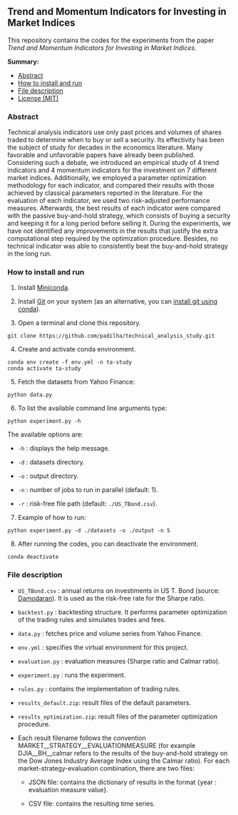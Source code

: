 ## Trend and Momentum Indicators for Investing in Market Indices

This repository contains the codes for the experiments from the paper _Trend and Momentum Indicators for Investing in Market Indices_.

__Summary:__
* [Abstract](#abstract)
* [How to install and run](#how-to-install-and-run)
* [File description](#file-description)
* [License (MIT)](LICENSE.txt)

### Abstract

Technical analysis indicators use only past prices and volumes of shares traded to determine when to buy or sell a security. Its effectivity has been the subject of study for decades in the economics literature. Many favorable and unfavorable papers have already been published. Considering such a debate, we introduced an empirical study of 4 trend indicators and 4 momentum indicators for the investment on 7 different market indices. Additionally, we employed a parameter optimization methodology for each indicator, and compared their results with those achieved by classical parameters reported in the literature. For the evaluation of each indicator, we used two risk-adjusted performance measures. Afterwards, the best results of each indicator were compared with the passive buy-and-hold strategy, which consists of buying a security and keeping it for a long period before selling it. During the experiments, we have not identified any improvements in the results that justify the extra computational step required by the optimization procedure. Besides, no technical indicator was able to consistently beat the buy-and-hold strategy in the long run.

### How to install and run

1. Install [Miniconda](https://docs.conda.io/en/latest/miniconda.html).

2. Install [Git](https://git-scm.com/book/en/v2/Getting-Started-Installing-Git) on your system (as an alternative, you can [install git using conda](https://anaconda.org/anaconda/git)).

3. Open a terminal and clone this repository.

```
git clone https://github.com/padilha/technical_analysis_study.git
```

4. Create and activate conda environment.

```
conda env create -f env.yml -n ta-study
conda activate ta-study
```

5. Fetch the datasets from Yahoo Finance:

```
python data.py
```

6. To list the available command line arguments type:

```
python experiment.py -h
```

The available options are:

* ```-h``` : displays the help message.

* ```-d``` : datasets directory.

* ```-o``` : output directory.

* ```-n``` : number of jobs to run in parallel (default: 1).

* ```-r``` : risk-free file path (default: ```./US_TBond.csv```).

7. Example of how to run:

```
python experiment.py -d ./datasets -o ./output -n 5
```

8. After running the codes, you can deactivate the environment.

```
conda deactivate
```

### File description

* ```US_TBond.csv``` : annual returns on investiments in US T. Bond (source: [Damodaran](https://pages.stern.nyu.edu/~adamodar/New_Home_Page/datafile/histretSP.html)). It is used as the risk-free rate for the Sharpe ratio.

* ```backtest.py``` : backtesting structure. It performs parameter optimization of the trading rules and simulates trades and fees.

* ```data.py``` : fetches price and volume series from Yahoo Finance.

* ```env.yml``` : specifies the virtual environment for this project.

* ```evaluation.py``` : evaluation measures (Sharpe ratio and Calmar ratio).

* ```experiment.py``` : runs the experiment.

* ```rules.py``` : contains the implementation of trading rules.

* ```results_default.zip```: result files of the default parameters.

* ```results_optimization.zip```: result files of the parameter optimization procedure.

* Each result filename follows the convention MARKET__STRATEGY__EVALUATIONMEASURE (for example DJIA__BH__calmar refers to the results of the buy-and-hold strategy on the Dow Jones Industry Average Index using the Calmar ratio). For each market-strategy-evaluation combination, there are two files:
    * JSON file: contains the dictionary of results in the format {year : evaluation measure value}.

    * CSV file: contains the resulting time series.
